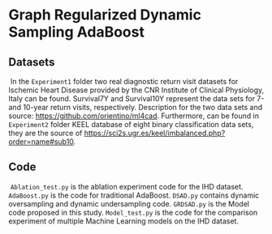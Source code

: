 # Graph Regularized Dynamic Sampling AdaBoost

## Datasets

​		In the `Experiment1` folder two real diagnostic return visit datasets for Ischemic Heart Disease provided by the CNR Institute of Clinical Physiology, Italy can be found. Survival7Y and Survival10Y represent the data sets for 7-and 10-year return visits, respectively. Description for the two data sets and source: https://github.com/orientino/ml4cad. Furthermore, can be found in `Experiment2` folder KEEL database of eight binary classification data sets, they are the source of https://sci2s.ugr.es/keel/imbalanced.php?order=name#sub10.

## Code

​		`Ablation_test.py` is the ablation experiment code for the IHD dataset. `AdaBoost.py` is the code for traditional AdaBoost. `DSAD.py` contains dynamic oversampling and dynamic undersampling code. `GRDSAD.py` is the Model code proposed in this study. `Model_test.py` is the code for the comparison experiment of multiple Machine Learning models on the IHD dataset.


